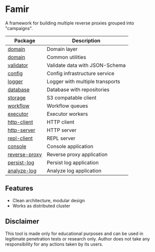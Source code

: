 # Famir

A framework for building multiple reverse proxies grouped into "campaigns".

| Package | Description |
| --- | --- |
| [domain](packages/domain/) | Domain layer |
| [domain](packages/common/) | Common utilities |
| [validator](packages/validator/) | Validate data with JSON-Schema |
| [config](packages/config) | Config infrastructure service |
| [logger](packages/logger/) | Logger with multiple transports |
| [database](packages/database/) | Database with repositories |
| [storage](packages/storage/) | S3 compatable client |
| [workflow](packages/workflow/) | Workflow queues |
| [executor](packages/executor/) | Executor workers |
| [http-client](packages/http-client/) | HTTP client |
| [http-server](packages/http-server/) | HTTP server |
| [repl-client](packages/repl-server) | REPL server |
| [console](packages/console/) | Console application |
| [reverse-proxy](packages/reverse-proxy/) | Reverse proxy application |
| [persist-log](packages/persist-log/) | Persist log application |
| [analyze-log](packages/analyze-log/) | Analyze log application |


Features
--------

- Clean architecture, modular design
- Works as distributed cluster

Disclaimer
----------

This tool is made only for educational purposes and can be used in legitimate penetration tests or research only.
Author does not take any responsibility for any actions taken by its users.

